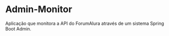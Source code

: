# Admin-Monitor
Aplicação que monitora a API do ForumAlura através de um sistema Spring Boot Admin.

